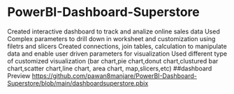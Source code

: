 # PowerBI-Dashboard-Superstore
Created interactive dashboard to track and analize online sales data
Used Complex parameters to drill down in worksheet and customization using filetrs and slicers
Created connections, join tables, calculation to manipulate data and enable user driven parameters for visualization 
Used different type of customized visualization (bar chart,pie chart,donut chart,clustured bar chart,scatter chart,line chart,
area chart, map,slicers,etc)
##dashboard Preview
https://github.com/pawan8manjare/PowerBI-Dashboard-Superstore/blob/main/dashboardsuperstore.pbix
